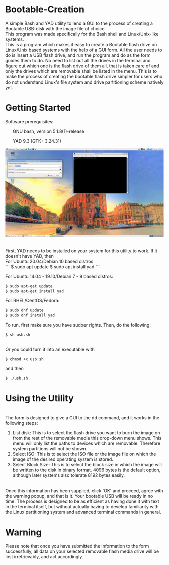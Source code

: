 # Bootable-Creation
A simple Bash and YAD utility to lend a GUI to the process of creating a Bootable USB-disk with the image file of choice.<br>
This program was made specifically for the Bash shell and Linux/Unix-like systems.<br> 
This is a program which makes it easy to create a Bootable flash drive on Linux/Unix based systems with the help of a GUI form. All the user needs to do is insert a USB flash drive, and run the program and do as the form guides them to do. No need to list out all the drives in the terminal and figure out which one is the flash drive of them all, that is taken care of and only the drives which are removable shall be listed in the menu. This is to make the process of creating the bootable flash drive simpler for users who do not understand Linux's file system and drive partitioning scheme natively yet. <br>

# Getting Started
Software prerequisites:<br>
<ul>GNU bash, version 5.1.8(1)-release</ul>
<ul>YAD 9.3 (GTK+ 3.24.31)</ul>

![alt text](https://github.com/nahorov/Bootable-Creation/blob/main/screenshot.png?raw=true)

<br>
First, YAD needs to be installed on your system for this utility to work. If it doesn't have YAD, then<br>
For Ubuntu 20.04/Debian 10 based distros<br>
```
$ sudo apt update
$ sudo apt install yad
```

For Ubuntu 14.04 - 19.10/Debian 7 - 9 based distros:<br>
```
$ sudo apt-get update
$ sudo apt-get install yad
```

For RHEL/CentOS/Fedora:<br>
```
$ sudo dnf update
$ sudo dnf install yad
```

To run, first make sure you have sudoer rights. Then, do the following:<br>
```
$ sh usb.sh
```
<br>
Or you could turn it into an executable with<br>

```
$ chmod +x usb.sh
```
and then<br>

```
$ ./usb.sh
```
# Using the Utility
<br>
The form is designed to give a GUI to the dd command, and it works in the following steps:
<ol>
<li>List disk: This is to select the flash drive you want to burn the image on from the rest of the removable media this drop-down menu shows. This menu will only list the paths to devices which are removable. Therefore system partitions will not be shown.</li>
<li>Select ISO: This is to select the ISO file or the image file on which the image of the desired operating system is stored.</li>
<li>Select Block Size: This is to select the block size in which the image will be written to the disk in binary format. 4096 bytes is the default option, although later systems also tolerate 8192 bytes easily.</li>
</ol><br>
Once this information has been supplied, click 'OK' and proceed, agree with the warning popup, and that is it. Your bootable USB will be ready in no time. The process is designed to be as efficient as having done it with text in the terminal itself, but without actually having to develop familiarity with the Linux partitioning system and advanced terminal commands in general.<br>

# Warning 
Please note that once you have submitted the information to the form successfully, all data on your selected removable flash media drive will be lost irretrievably, and act accordingly. <br>



